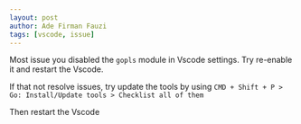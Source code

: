 ```yaml
---
layout: post
author: Ade Firman Fauzi
tags: [vscode, issue]
---
```


Most issue you disabled the `gopls` module in Vscode settings. Try re-enable it and restart the Vscode.

If that not resolve issues, try update the tools by using
`CMD + Shift + P > Go: Install/Update tools > Checklist all of them`

Then restart the Vscode
